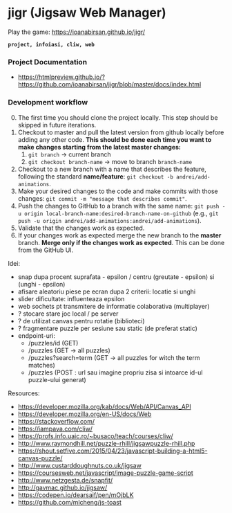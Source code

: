 # jigr (Jigsaw Web Manager)
Play the game: https://ioanabirsan.github.io/jigr/

**`project, infoiasi, cliw, web`**

### Project Documentation
* https://htmlpreview.github.io/?https://github.com/ioanabirsan/jigr/blob/master/docs/index.html

### Development workflow
0. The first time you should clone the project locally. This step should be skipped in future iterations.
1. Checkout to master and pull the latest version from github locally before adding any other code. **This should be done each time you want to make changes starting from the latest master changes:** 
    1. `git branch` -> current branch
    2. `git checkout branch-name` -> move to branch `branch-name`
2. Checkout to a new branch with a name that describes the feature, following the standard **name/feature**: `git checkout -b andrei/add-animations`.
3. Make your desired changes to the code and make commits with those changes: `git commit -m "message that describes commit"`.
4. Push the changes to GitHub to a branch with the same name: `git push -u origin local-branch-name:desired-branch-name-on-github` (e.g., `git push -u origin andrei/add-animations:andrei/add-animations`).
5. Validate that the changes work as expected.
6. If your changes work as expected merge the new branch to the **master** branch. **Merge only if the changes work as expected**. This can be done from the GitHub UI.

Idei:
- snap dupa procent suprafata - epsilon / centru (greutate - epsilon) si (unghi - epsilon)
- afisare aleatoriu piese pe ecran dupa 2 criterii: locatie si unghi
- slider dificultate: influenteaza epsilon
- web sochets pt transmitere de informatie colaborativa (multiplayer)
- ? stocare stare joc local / pe server
- ? de utilizat canvas pentru rotatie (biblioteci)
- ? fragmentare puzzle per sesiune sau static (de preferat static)
- endpoint-uri:
  - /puzzles/id (GET) 
  - /puzzles (GET -> all puzzles)
  - /puzzles?search=term (GET -> all puzzles for witch the term matches)
  - /puzzles (POST : url sau imagine propriu zisa si intoarce id-ul puzzle-ului generat)
 
 Resources:
- https://developer.mozilla.org/kab/docs/Web/API/Canvas_API
- https://developer.mozilla.org/en-US/docs/Web
- https://stackoverflow.com/
- https://iampava.com/cliw/
- https://profs.info.uaic.ro/~busaco/teach/courses/cliw/
- http://www.raymondhill.net/puzzle-rhill/jigsawpuzzle-rhill.php
- https://shout.setfive.com/2015/04/23/javascript-building-a-html5-canvas-puzzle/
- http://www.custarddoughnuts.co.uk/jigsaw
- https://coursesweb.net/javascript/image-puzzle-game-script
- http://www.netzgesta.de/snapfit/
- http://gavmac.github.io/jigsaw/
- https://codepen.io/dearsaif/pen/mOjbLK
- https://github.com/mlcheng/js-toast
